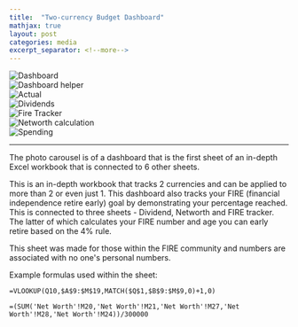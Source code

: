 ```yaml
---
title:  "Two-currency Budget Dashboard"
mathjax: true
layout: post
categories: media
excerpt_separator: <!--more-->
---
```

<head>
      <!-- other head stuff... -->
    <link rel="stylesheet" href="{{site.baseurl}}/assets/css/flickity.css" media="screen">
    <link rel="stylesheet" href="{{site.baseurl}}/assets/css/fullscreen.css">
</head>
<body>
    <!-- all your great html... -->
    <script src="{{site.baseurl}}/assets/js/flickity.pkgd.js"></script>
    <script src="{{site.baseurl}}/assets/js/fullscreen.js"></script>
</body>

<div class="carousel" data-flickity='{ "imagesLoaded": true, "percentPosition": false,"adaptiveHeight": true,"fullscreen": true }'>
    <div class="carousel-cell">
        <img src="{{site.baseurl}}/assets/Images/BudgetDashboard1.jpg" alt="Dashboard" />
    </div>
    <div class="carousel-cell">
        <img src="{{site.baseurl}}/assets/Images/Dashboard_helper.jpg" alt="Dashboard helper" />
    </div>
    <div class="carousel-cell">
        <img src="{{site.baseurl}}/assets/Images/Actual.jpg" alt="Actual" />
    </div>
    <div class="carousel-cell">
        <img src="{{site.baseurl}}/assets/Images/Dividends.jpg" alt="Dividends" />  
    </div>
    <div class="carousel-cell">
        <img src="{{site.baseurl}}/assets/Images/FIRE%20tracker.jpg" alt="Fire Tracker" />
    </div>
    <div class="carousel-cell">
        <img src="{{site.baseurl}}/assets/Images/Networth.jpg" alt="Networth calculation" />  
    </div>
    <div class="carousel-cell">
        <img src="{{site.baseurl}}/assets/Images/Spending.jpg" alt="Spending" />  
    </div>
</div>

---

The photo carousel is of a dashboard that is the first sheet of an in-depth Excel workbook that is connected to 6 other sheets.
<!--more-->
This is an in-depth workbook that tracks 2 currencies and can be applied to more than 2 or even just 1. This dashboard also tracks your FIRE (financial independence retire early) goal by demonstrating your percentage reached. This is connected to three sheets - Dividend, Networth and FIRE tracker. The latter of which calculates your FIRE number and age you can early retire based on the 4% rule.

This sheet was made for those within the FIRE community and numbers are associated with no one's personal numbers. 

Example formulas used within the sheet:
```
=VLOOKUP(Q10,$A$9:$M$19,MATCH($Q$1,$B$9:$M$9,0)+1,0)
```
```
=(SUM('Net Worth'!M20,'Net Worth'!M21,'Net Worth'!M27,'Net Worth'!M28,'Net Worth'!M24))/300000
```


